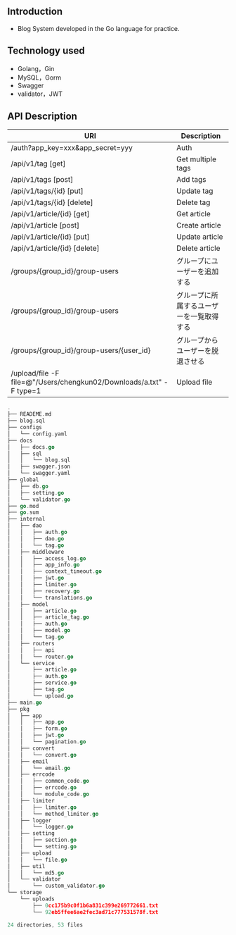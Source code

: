 ## Introduction

- Blog System developed in the Go language for practice.



## Technology used

- Golang，Gin
- MySQL，Gorm
- Swagger
- validator，JWT



## API Description

| URI | Description |
| --- | ------------ |
| /auth?app_key=xxx&app_secret=yyy | Auth |
| /api/v1/tag [get] | Get multiple tags |
| /api/v1/tags [post] | Add tags |
| /api/v1/tags/{id} [put] | Update tag |
| /api/v1/tags/{id} [delete] | Delete tag |
| /api/v1/article/{id} [get] | Get article |
| /api/v1/article [post] | Create article |
| /api/v1/article/{id} [put] | Update article |
| /api/v1/article/{id} [delete] | Delete article |
| /groups/{group_id}/group-users | グループにユーザーを追加する|
| /groups/{group_id}/group-users | グループに所属するユーザーを一覧取得する|
| /groups/{group_id}/group-users/{user_id} | グループからユーザーを脱退させる |
| /upload/file -F file=@"/Users/chengkun02/Downloads/a.txt" -F type=1 | Upload file |

```go
.
├── READEME.md
├── blog.sql
├── configs
│   └── config.yaml
├── docs
│   ├── docs.go
│   ├── sql
│   │   └── blog.sql
│   ├── swagger.json
│   └── swagger.yaml
├── global
│   ├── db.go
│   ├── setting.go
│   └── validator.go
├── go.mod
├── go.sum
├── internal
│   ├── dao
│   │   ├── auth.go
│   │   ├── dao.go
│   │   └── tag.go
│   ├── middleware
│   │   ├── access_log.go
│   │   ├── app_info.go
│   │   ├── context_timeout.go
│   │   ├── jwt.go
│   │   ├── limiter.go
│   │   ├── recovery.go
│   │   └── translations.go
│   ├── model
│   │   ├── article.go
│   │   ├── article_tag.go
│   │   ├── auth.go
│   │   ├── model.go
│   │   └── tag.go
│   ├── routers
│   │   ├── api
│   │   └── router.go
│   └── service
│       ├── article.go
│       ├── auth.go
│       ├── service.go
│       ├── tag.go
│       └── upload.go
├── main.go
├── pkg
│   ├── app
│   │   ├── app.go
│   │   ├── form.go
│   │   ├── jwt.go
│   │   └── pagination.go
│   ├── convert
│   │   └── convert.go
│   ├── email
│   │   └── email.go
│   ├── errcode
│   │   ├── common_code.go
│   │   ├── errcode.go
│   │   └── module_code.go
│   ├── limiter
│   │   ├── limiter.go
│   │   └── method_limiter.go
│   ├── logger
│   │   └── logger.go
│   ├── setting
│   │   ├── section.go
│   │   └── setting.go
│   ├── upload
│   │   └── file.go
│   ├── util
│   │   └── md5.go
│   └── validator
│       └── custom_validator.go
└── storage
    └── uploads
        ├── 0cc175b9c0f1b6a831c399e269772661.txt
        └── 92eb5ffee6ae2fec3ad71c777531578f.txt

24 directories, 53 files

```


